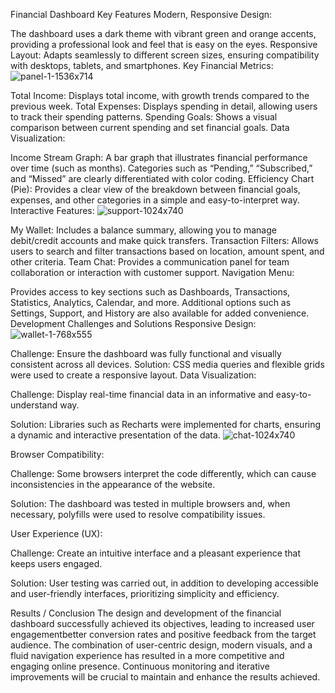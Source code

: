 Financial Dashboard Key Features
Modern, Responsive Design:

The dashboard uses a dark theme with vibrant green and orange accents, providing a professional look and feel that is easy on the eyes.
Responsive Layout: Adapts seamlessly to different screen sizes, ensuring compatibility with desktops, tablets, and smartphones.
Key Financial Metrics:
![panel-1-1536x714](https://github.com/user-attachments/assets/6105b29c-53c7-46a8-b0f3-bb2ef22fff37)

Total Income: Displays total income, with growth trends compared to the previous week.
Total Expenses: Displays spending in detail, allowing users to track their spending patterns.
Spending Goals: Shows a visual comparison between current spending and set financial goals.
Data Visualization:

Income Stream Graph: A bar graph that illustrates financial performance over time (such as months). Categories such as “Pending,” “Subscribed,” and “Missed” are clearly differentiated with color coding.
Efficiency Chart (Pie): Provides a clear view of the breakdown between financial goals, expenses, and other categories in a simple and easy-to-interpret way.
Interactive Features:
![support-1024x740](https://github.com/user-attachments/assets/2b26d03d-37c6-4920-9dd1-f8c23789dcfb)

My Wallet: Includes a balance summary, allowing you to manage debit/credit accounts and make quick transfers.
Transaction Filters: Allows users to search and filter transactions based on location, amount spent, and other criteria.
Team Chat: Provides a communication panel for team collaboration or interaction with customer support.
Navigation Menu:

Provides access to key sections such as Dashboards, Transactions, Statistics, Analytics, Calendar, and more.
Additional options such as Settings, Support, and History are also available for added convenience.
Development Challenges and Solutions
Responsive Design:
![wallet-1-768x555](https://github.com/user-attachments/assets/aa186bfc-912a-4745-88fb-6eaad1a664c2)

Challenge: Ensure the dashboard was fully functional and visually consistent across all devices.
Solution: CSS media queries and flexible grids were used to create a responsive layout.
Data Visualization:

Challenge: Display real-time financial data in an informative and easy-to-understand way.

Solution: Libraries such as Recharts were implemented for charts, ensuring a dynamic and interactive presentation of the data.
![chat-1024x740](https://github.com/user-attachments/assets/78cb7bc7-d30d-4744-a27b-0dc6e0a9c222)

Browser Compatibility:

Challenge: Some browsers interpret the code differently, which can cause inconsistencies in the appearance of the website.

Solution: The dashboard was tested in multiple browsers and, when necessary, polyfills were used to resolve compatibility issues.

User Experience (UX):

Challenge: Create an intuitive interface and a pleasant experience that keeps users engaged.

Solution: User testing was carried out, in addition to developing accessible and user-friendly interfaces, prioritizing simplicity and efficiency.

Results / Conclusion
The design and development of the financial dashboard successfully achieved its objectives, leading to increased user engagementbetter conversion rates and positive feedback from the target audience. The combination of user-centric design, modern visuals, and a fluid navigation experience has resulted in a more competitive and engaging online presence. Continuous monitoring and iterative improvements will be crucial to maintain and enhance the results achieved.
